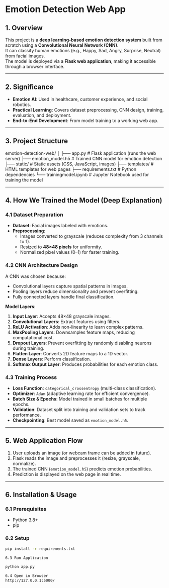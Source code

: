 # Emotion Detection Web App

## 1. Overview
This project is a **deep learning-based emotion detection system** built from scratch using a **Convolutional Neural Network (CNN)**.  
It can classify human emotions (e.g., Happy, Sad, Angry, Surprise, Neutral) from facial images.  
The model is deployed via a **Flask web application**, making it accessible through a browser interface.

---

## 2. Significance
- **Emotion AI**: Used in healthcare, customer experience, and social robotics.
- **Practical Learning**: Covers dataset preprocessing, CNN design, training, evaluation, and deployment.
- **End-to-End Development**: From model training to a working web app.

---

## 3. Project Structure


emotion-detection-web/
│
├── app.py                # Flask application (runs the web server)
├── emotion_model.h5      # Trained CNN model for emotion detection
├── static/               # Static assets (CSS, JavaScript, images)
├── templates/            # HTML templates for web pages
├── requirements.txt      # Python dependencies
└── trainingmodel.ipynb   # Jupyter Notebook used for training the model



---

## 4. How We Trained the Model (Deep Explanation)

### 4.1 Dataset Preparation
- **Dataset**: Facial images labeled with emotions.
- **Preprocessing**:
  - Images converted to grayscale (reduces complexity from 3 channels to 1).
  - Resized to **48×48 pixels** for uniformity.
  - Normalized pixel values (0–1) for faster training.

### 4.2 CNN Architecture Design
A CNN was chosen because:
- Convolutional layers capture spatial patterns in images.
- Pooling layers reduce dimensionality and prevent overfitting.
- Fully connected layers handle final classification.

**Model Layers**:
1. **Input Layer**: Accepts 48×48 grayscale images.
2. **Convolutional Layers**: Extract features using filters.
3. **ReLU Activation**: Adds non-linearity to learn complex patterns.
4. **MaxPooling Layers**: Downsamples feature maps, reducing computational cost.
5. **Dropout Layers**: Prevent overfitting by randomly disabling neurons during training.
6. **Flatten Layer**: Converts 2D feature maps to a 1D vector.
7. **Dense Layers**: Perform classification.
8. **Softmax Output Layer**: Produces probabilities for each emotion class.

### 4.3 Training Process
- **Loss Function**: `categorical_crossentropy` (multi-class classification).
- **Optimizer**: `Adam` (adaptive learning rate for efficient convergence).
- **Batch Size & Epochs**: Model trained in small batches for multiple epochs.
- **Validation**: Dataset split into training and validation sets to track performance.
- **Checkpointing**: Best model saved as `emotion_model.h5`.

---

## 5. Web Application Flow
1. User uploads an image (or webcam frame can be added in future).
2. Flask reads the image and preprocesses it (resize, grayscale, normalize).
3. The trained CNN (`emotion_model.h5`) predicts emotion probabilities.
4. Prediction is displayed on the web page in real time.

---

## 6. Installation & Usage

### 6.1 Prerequisites
- Python 3.8+
- pip

### 6.2 Setup
```bash
pip install -r requirements.txt

6.3 Run Application

python app.py

6.4 Open in Browser
http://127.0.0.1:5000/

